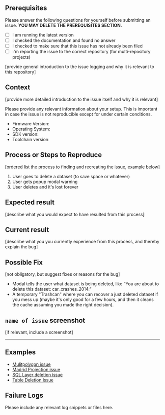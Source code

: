 ## Prerequisites

Please answer the following questions for yourself before submitting an issue. **YOU MAY DELETE THE PREREQUISITES SECTION.**

- [ ] I am running the latest version
- [ ] I checked the documentation and found no answer
- [ ] I checked to make sure that this issue has not already been filed
- [ ] I'm reporting the issue to the correct repository (for multi-repository projects)

[provide general introduction to the issue logging and why it is relevant to this repository]

## Context

[provide more detailed introduction to the issue itself and why it is relevant]

Please provide any relevant information about your setup. This is important in case the issue is not reproducible except for under certain conditions.

* Firmware Version:
* Operating System:
* SDK version:
* Toolchain version:

## Process or Steps to Reproduce

[ordered list the process to finding and recreating the issue, example below]

1. User goes to delete a dataset (to save space or whatever)
2. User gets popup modal warning
3. User deletes and it's lost forever

## Expected result

[describe what you would expect to have resulted from this process]

## Current result

[describe what you you currently experience from this process, and thereby explain the bug]

## Possible Fix

[not obligatory, but suggest fixes or reasons for the bug]

* Modal tells the user what dataset is being deleted, like “You are about to delete this dataset: car_crashes_2014.”
* A temporary "Trashcan" where you can recover a just deleted dataset if you mess up (maybe it's only good for a few hours, and then it cleans the cache assuming you made the right decision).

## `name of issue` screenshot

[if relevant, include a screenshot]

----

## Examples

* [Mulitpolygon issue](https://github.com/CartoDB/cartodb-platform/issues/721)
* [Madrid Projection issue](https://github.com/CartoDB/cartodb-platform/issues/579)
* [SQL Layer deletion issue](https://github.com/CartoDB/cartodb-platform/issues/598)
* [Table Deletion Issue](https://github.com/CartoDB/cartodb-platform/issues/722)

## Failure Logs

Please include any relevant log snippets or files here.